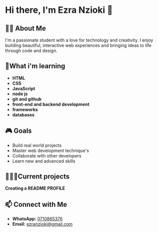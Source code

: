 # Hi there, I'm Ezra Nzioki 👋

## 👨‍🎓 About Me
I'm a passionate student with a love for technology and creativity. I enjoy building beautiful, interactive web experiences and bringing ideas to life through code and design.

## 🚀What i'm learning
- **HTML**
- **CSS**
- **JavaScript**
- **node js**
- **git and github**
- **front-end and backend development**
- **frameworks**
- **databases**

## 🎮 Goals
- Build real world projects
- Master web development technique's
- Collaborate with other developers
- Learn new and advanced skills 

## 🧑🏼‍💼Current projects
**Creating a README PROFILE**

## 📫 Connect with Me
- **WhatsApp:** [0710865376](https://wa.me/254710865376)
- **Email:** [ezranzioki@gmail.com](mailto:ezranzioki@gmail.com)
